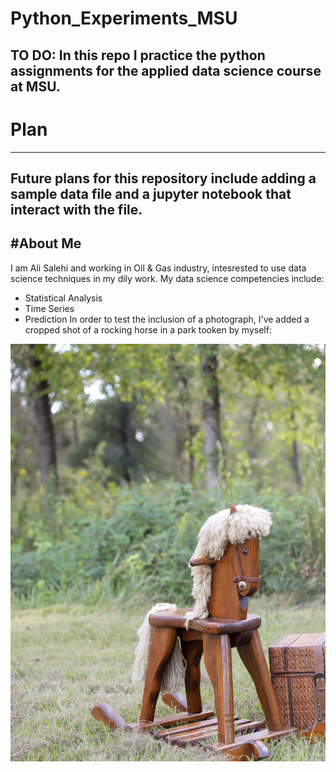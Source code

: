 # Python_Experiments_MSU
TO DO: In this repo I practice the python assignments for the applied data science course at MSU.
---
# Plan
---
Future plans for this repository include adding a sample data file and a jupyter notebook that interact with the file.
----
 #About Me
---
I am Ali Salehi and working in Oil & Gas industry, intesrested to use data science techniques in my dily work.
My data science competencies include:
- Statistical Analysis
- Time Series
- Prediction
In order to test the inclusion of a photograph, I've added a cropped shot of a rocking horse in a park tooken by myself:

![alt text](wooden_horse_in_park.jpg)
